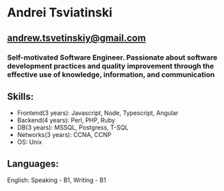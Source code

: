 # Andrei Tsviatinski

## andrew.tsvetinskiy@gmail.com

### Self-motivated Software Engineer. Passionate about software development practices and quality improvement through the effective use of knowledge, information, and communication

## Skills:
- Frontend(3 years): Javascript, Node, Typescript, Angular
- Backend(4 years): Perl, PHP, Ruby
- DB(3 years): MSSQL, Postgress, T-SQL
- Networks(3 years): CCNA, CCNP
- OS: Unix

## Languages:
English: Speaking - B1, Writing - B1